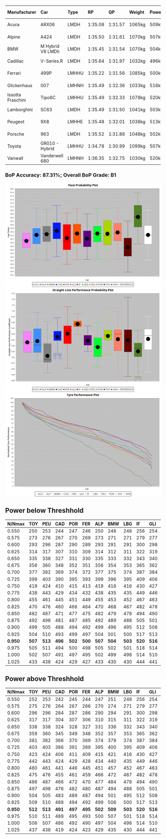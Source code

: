 |Manufacturer|Car|Type|RP|QP|Weight|Power¹|Threshhold|PINC|Power²|E/Stint|AVG Vmax|FDS|RDLC|L/Stint|BOP-Grade|ModelAccuracy|ModelPoints|Match%|
|:-|:-|:-|:-|:-|:-|:-|:-|:-|:-|:-|:-|:-|:-|:-|:-|:-|:-|:-|
|Acura|ARX06|LMDH|1:35.08|1:31.57|1065kg|509kw|210.0kph|-1%|504kw|902MJ|294.64kph-310.81kph|-|1.01|40|-D1|100.00%|995|65.58%|
|Alpine|A424|LMDH|1:35.50|1:31.61|1070kg|507kw|210.0kph|-1%|502kw|900MJ|294.74kph-313.96kph|-|0.99|40|~A1|81.46%|523|100.00%|
|BMW|M Hybrid V8 LMDh|LMDH|1:35.45|1:31.54|1070kg|504kw|210.0kph|1%|509kw|893MJ|291.49kph-313.55kph|-|1.01|40|~A1|98.60%|1690|100.00%|
|Cadillac|V-Series.R|LMDH|1:35.64|1:31.97|1032kg|496kw|210.0kph|-1%|491kw|869MJ|291.01kph-313.79kph|-|1.03|40|+B1|98.38%|1765|86.44%|
|Ferrari|499P|LMHHU|1:35.22|1:31.56|1085kg|500kw|210.0kph|-1%|495kw|883MJ|293.06kph-313.95kph|190kph|1.01|40|-A2|92.24%|2247|92.08%|
|Glickenhaus|007|LMHNH|1:35.49|1:32.36|1033kg|516kw|210.0kph|0%|516kw|910MJ|302.35kph-313.53kph|-|0.95|40|+B1|96.18%|554|87.91%|
|Issotta Fraschini|Tipo6C|LMHHU|1:35.49|1:32.33|1078kg|520kw|210.0kph|0%|520kw|922MJ|297.48kph-307.43kph|190kph|1.03|40|+A2|66.67%|96|92.97%|
|Lamborghini|SC63|LMDH|1:35.49|1:31.50|1041kg|503kw|210.0kph|0%|503kw|884MJ|294.09kph-311.16kph|-|1.05|40|+A2|96.77%|419|93.61%|
|Peugeot|9X8|LMHHE|1:35.48|1:32.01|1038kg|513kw|210.0kph|0%|513kw|905MJ|293.59kph-315.64kph|150kph|1.02|40|~A1|87.65%|1795|100.00%|
|Porsche|963|LMDH|1:35.52|1:31.88|1048kg|502kw|210.0kph|-1%|497kw|885MJ|292.37kph-314.29kph|-|1.01|40|~A1|96.81%|5438|100.00%|
|Toyota|GR010 - Hybrid|LMHHU|1:34.78|1:30.99|1099kg|507kw|210.0kph|1%|512kw|905MJ|291.49kph-321.35kph|190kph|1.00|40|-D1|86.04%|1751|67.55%|
|Vanwall|Vanderwell 680|LMHNH|1:36.35|1:32.75|1030kg|520kw|210.0kph|0%|520kw|901MJ|289.34kph-310.70kph|-|1.01|40|+D2|91.42%|501|61.56%|

### BoP Accuracy: 87.31%; Overall BoP Grade: B1
![](BOP/WECTEC/PORTIMAO/DUALSTAGE/IMG/ACOMETHOD.png)![](BOP/WECTEC/PORTIMAO/DUALSTAGE/IMG/ACOMETHOD_sp.png)![](BOP/WECTEC/PORTIMAO/DUALSTAGE/IMG/ACOMETHOD_tw.png)
## Power below Threshhold
|N/Nmax|TOY|PEU|CAD|POR|FER|ALP|BMW|LBG|IF|GLI|VAN|ACU|
|:-|:-|:-|:-|:-|:-|:-|:-|:-|:-|:-|:-|:-|
|0.550|250|253|244|247|246|250|248|248|256|254|256|251|
|0.575|273|276|267|270|269|273|271|271|279|277|279|274|
|0.600|293|296|287|290|289|293|291|291|300|298|300|294|
|0.625|314|317|307|310|309|314|312|311|322|319|322|315|
|0.650|335|338|327|331|330|335|333|332|343|340|343|336|
|0.675|356|360|348|352|351|356|354|353|365|362|365|357|
|0.700|377|382|369|374|372|377|375|374|387|384|387|379|
|0.725|399|403|390|395|393|399|396|395|409|406|409|400|
|0.750|419|424|410|415|413|419|416|416|430|427|430|421|
|0.775|438|443|429|434|432|438|435|435|449|446|449|440|
|0.800|455|461|445|451|449|455|453|452|467|463|467|457|
|0.825|470|476|460|466|464|470|468|467|482|478|482|472|
|0.850|482|487|471|477|475|482|479|478|494|490|494|484|
|0.875|492|498|481|487|485|492|489|488|505|501|505|494|
|0.900|499|505|488|494|492|499|496|495|512|508|512|501|
|0.925|504|510|493|499|497|504|501|500|517|513|517|506|
|**0.950**|**507**|**513**|**496**|**502**|**500**|**507**|**504**|**503**|**520**|**516**|**520**|**509**|
|0.975|505|511|494|500|498|505|502|501|518|514|518|507|
|1.000|502|507|491|497|495|502|499|498|514|510|514|504|
|1.025|433|438|424|429|427|433|430|430|444|441|444|435|

## Power above Threshhold
|N/Nmax|TOY|PEU|CAD|POR|FER|ALP|BMW|LBG|IF|GLI|VAN|ACU|
|:-|:-|:-|:-|:-|:-|:-|:-|:-|:-|:-|:-|:-|
|0.550|252|253|242|245|244|247|251|248|256|254|256|248|
|0.575|275|276|264|267|266|270|274|271|279|277|279|271|
|0.600|296|296|284|287|286|290|294|291|300|298|300|291|
|0.625|317|317|304|307|306|310|315|311|322|319|322|312|
|0.650|338|338|324|328|327|331|336|332|343|340|343|333|
|0.675|359|360|345|349|348|352|357|353|365|362|365|354|
|0.700|381|382|366|370|369|374|379|374|387|384|387|375|
|0.725|403|403|386|391|389|395|400|395|409|406|409|396|
|0.750|423|424|406|411|409|415|421|416|430|427|430|416|
|0.775|442|443|424|429|428|434|440|435|449|446|449|435|
|0.800|460|461|441|446|445|451|457|452|467|463|467|453|
|0.825|475|476|455|461|459|466|472|467|482|478|482|468|
|0.850|486|487|466|472|470|477|484|478|494|490|494|479|
|0.875|497|498|476|482|480|487|494|488|505|501|505|489|
|0.900|504|505|483|489|487|494|501|495|512|508|512|496|
|0.925|509|510|488|494|492|499|506|500|517|513|517|501|
|**0.950**|**512**|**513**|**491**|**497**|**495**|**502**|**509**|**503**|**520**|**516**|**520**|**504**|
|0.975|510|511|489|495|493|500|507|501|518|514|518|502|
|1.000|506|507|486|492|490|497|504|498|514|510|514|499|
|1.025|437|438|419|424|423|429|435|430|444|441|444|430|
